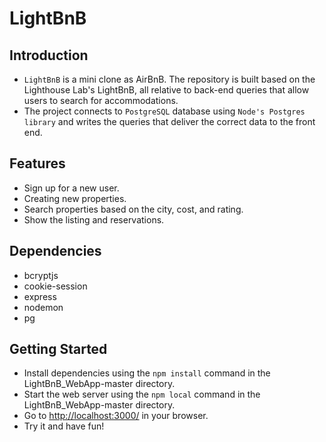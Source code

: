# **LightBnB**

## **Introduction**
* `LightBnB` is a mini clone as AirBnB. The repository is built based on the Lighthouse Lab's LightBnB, all relative to back-end queries that allow users to search for accommodations. 
* The project connects to `PostgreSQL` database using `Node's Postgres library` and writes the queries that deliver the correct data to the front end.

## **Features**
* Sign up for a new user.
* Creating new properties.
* Search properties based on the city, cost, and rating.
* Show the listing and reservations.

## **Dependencies**
* bcryptjs
* cookie-session
* express
* nodemon
* pg

## **Getting Started**
* Install dependencies using the  `npm install` command in the LightBnB_WebApp-master directory.
* Start the web server using the `npm local` command in the LightBnB_WebApp-master directory.
* Go to <http://localhost:3000/> in your browser.
* Try it and have fun!